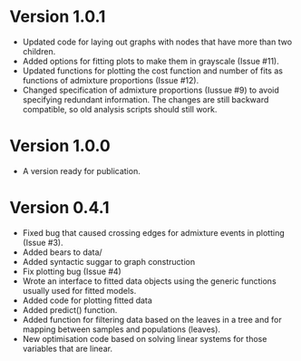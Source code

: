 # Version 1.0.1

 * Updated code for laying out graphs with nodes that have more than two children.
 * Added options for fitting plots to make them in grayscale (Issue #11).
 * Updated functions for plotting the cost function and number of fits as functions of admixture
   proportions (Issue #12).
 * Changed specification of admixture proportions (Iussue #9) to avoid specifying redundant
   information. The changes are still backward compatible, so old analysis scripts should
   still work.


# Version 1.0.0

 * A version ready for publication.

# Version 0.4.1

 * Fixed bug that caused crossing edges for admixture events in plotting (Issue #3).
 * Added bears to data/
 * Added syntactic suggar to graph construction
 * Fix plotting bug (Issue #4)
 * Wrote an interface to fitted data objects using the generic functions usually used
   for fitted models.
 * Added code for plotting fitted data
 * Added predict() function.
 * Added function for filtering data based on the leaves in a tree and for mapping
   between samples and populations (leaves).
 * New optimisation code based on solving linear systems for those variables that are linear.
 
